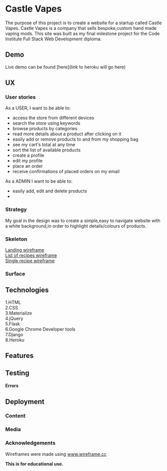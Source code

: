 # Castle Vapes

The purpose of this project is to create a website for a startup called Castle Vapes.
Castle Vapes is a company that sells bespoke,custom hand made vaping mods.
This site was built as my final milestone project for the Code Institute Full Stack Web Development diploma. 
## Demo

Live demo can be found [here](link to heroku will go here)

## UX

### User stories
As a USER, I want to be able to:
- access the store from different devices
- search the store using keywords
- browse products by categories
- read more details about a product after clicking on it
- easily add or remove products to and from my shopping bag
- see my cart's total at any time 
- sort the list of available products
- create a profile
- edit my profile
- place an order
- receive confirmations of placed orders on my email

As a ADMIN I want to be able to:
- easily add, edit and delete products
- 

### Strategy

My goal in the design was to create a simple,easy to navigate website with a white background,in order to highlight details/colours of products. 


### Skeleton
[Landing wireframe]() \
[List of recipes wireframe]() \
[Single recipe wireframe]() 

### Surface

## Technologies

1.HTML\
2.CSS\
3.Materialize\
4.jQuery\
5.Flask\
6.Google Chrome Developer tools \
7.Django \
8.Heroku

## Features

## Testing

#### Errors

## Deployment

### Content

### Media

### Acknowledgements

Wireframes were made using www.wireframe.cc
 

**This is for educational use.**
